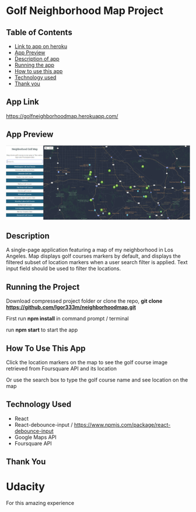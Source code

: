 # Golf Neighborhood Map Project

## Table of Contents

* [Link to app on heroku](#app-link)
* [App Preview](#app-preview)
* [Description of app](#description)
* [Running the app](#running-the-project)
* [How to use this app](#how-to-use-this-app)
* [Technology used](#technology-used)
* [Thank you](#thank-you)

## App Link

https://golfneighborhoodmap.herokuapp.com/

## App Preview

![Golf Neighborhood Map Preview](src/img/golfapp.png)


## Description

A single-page application featuring a map of my neighborhood in Los Angeles. Map displays golf courses markers by default, and displays the filtered subset of location markers when a user search filter is applied. Text input field should be used to filter the locations.

## Running the Project

Download compressed project folder or clone the repo, **git clone https://github.com/Igor333m/neighborhoodmap.git**

First run **npm install** in command prompt / terminal

run **npm start** to start the app

## How To Use This App

Click the location markers on the map to see the golf course image retrieved from Foursquare API and its location

Or use the search box to type the golf course name and see location on the map

## Technology Used

* React
* React-debounce-input / https://www.npmjs.com/package/react-debounce-input
* Google Maps API
* Foursquare API

## Thank You

# Udacity 

For this amazing experience
